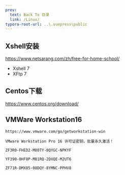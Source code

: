 ```yaml
---
prev:
  text: Back To 目录
  link: /Linux/
typora-root-url: ..\.vuepress\public
---
```




## Xshell安装

https://www.netsarang.com/zh/free-for-home-school/

- Xshell 7
- XFtp 7 

## Centos下载

https://www.centos.org/download/



## VMWare Workstation16

```
https://www.vmware.com/go/getworkstation-win

VMware Workstation Pro 16 许可证密钥，批量永久激活！

ZF3R0-FHED2-M80TY-8QYGC-NPKYF

YF390-0HF8P-M81RQ-2DXQE-M2UT6

ZF71R-DMX85-08DQY-8YMNC-PPHV8 
```


